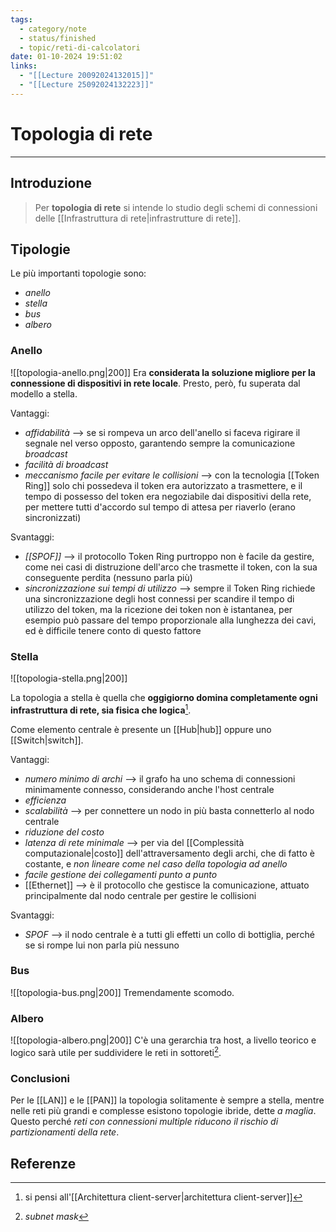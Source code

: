 ```yaml
---
tags:
  - category/note
  - status/finished
  - topic/reti-di-calcolatori
date: 01-10-2024 19:51:02
links:
  - "[[Lecture 20092024132015]]"
  - "[[Lecture 25092024132223]]"
---
```

# Topologia di rete
---
## Introduzione
> Per **topologia di rete** si intende lo studio degli schemi di connessioni delle [[Infrastruttura di rete|infrastrutture di rete]].

## Tipologie
Le più importanti topologie sono:
- _anello_
- _stella_
- _bus_
- _albero_

### Anello
![[topologia-anello.png|200]]
Era **considerata la soluzione migliore per la connessione di dispositivi in rete locale**. Presto, però, fu superata dal modello a stella.

Vantaggi:
- _affidabilità_ --> se si rompeva un arco dell'anello si faceva rigirare il segnale nel verso opposto, garantendo sempre la comunicazione _broadcast_
- _facilità di broadcast_
- _meccanismo facile per evitare le collisioni_ --> con la tecnologia [[Token Ring]] solo chi possedeva il token era autorizzato a trasmettere, e il tempo di possesso del token era negoziabile dai dispositivi della rete, per mettere tutti d'accordo sul tempo di attesa per riaverlo (erano sincronizzati)

Svantaggi:
- _[[SPOF]]_ --> il protocollo Token Ring purtroppo non è facile da gestire, come nei casi di distruzione dell'arco che trasmette il token, con la sua conseguente perdita (nessuno parla più)
- _sincronizzazione sui tempi di utilizzo_ --> sempre il Token Ring richiede una sincronizzazione degli host connessi per scandire il tempo di utilizzo del token, ma la ricezione dei token non è istantanea, per esempio può passare del tempo proporzionale alla lunghezza dei cavi, ed è difficile tenere conto di questo fattore

### Stella
![[topologia-stella.png|200]]

La topologia a stella è quella che **oggigiorno domina completamente ogni infrastruttura di rete, sia fisica che logica**[^1].

Come elemento centrale è presente un [[Hub|hub]] oppure uno [[Switch|switch]].

Vantaggi:
- _numero minimo di archi_ --> il grafo ha uno schema di connessioni minimamente connesso, considerando anche l'host centrale
- _efficienza_
- _scalabilità_ --> per connettere un nodo in più basta connetterlo al nodo centrale
- _riduzione del costo_
- _latenza di rete minimale_ --> per via del [[Complessità computazionale|costo]] dell'attraversamento degli archi, che di fatto è costante, e _non lineare come nel caso della topologia ad anello_
- _facile gestione dei collegamenti punto a punto_
- [[Ethernet]] --> è il protocollo che gestisce la comunicazione, attuato principalmente dal nodo centrale per gestire le collisioni

Svantaggi:
- _SPOF_ --> il nodo centrale è a tutti gli effetti un collo di bottiglia, perché se si rompe lui non parla più nessuno

### Bus
![[topologia-bus.png|200]]
Tremendamente scomodo.

### Albero
![[topologia-albero.png|200]]
C'è una gerarchia tra host, a livello teorico e logico sarà utile per suddividere le reti in sottoreti[^2].

### Conclusioni
Per le [[LAN]] e le [[PAN]] la topologia solitamente è sempre a stella, mentre nelle reti più grandi e complesse esistono topologie ibride, dette _a maglia_. Questo perché _reti con connessioni multiple riducono il rischio di partizionamenti della rete_.

## Referenze
[^1]: si pensi all'[[Architettura client-server|architettura client-server]]
[^2]: _subnet mask_